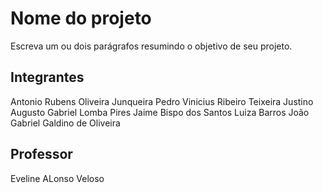 # Nome do projeto

Escreva um ou dois parágrafos resumindo o objetivo de seu projeto.

## Integrantes

Antonio Rubens Oliveira Junqueira 
Pedro Vinicius Ribeiro Teixeira Justino
Augusto Gabriel Lomba Pires
Jaime Bispo dos Santos
Luiza Barros
João Gabriel Galdino de Oliveira

## Professor

Eveline ALonso Veloso
